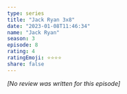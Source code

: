 ```yaml
---
type: series
title: "Jack Ryan 3x8"
date: "2023-01-08T11:46:34"
name: "Jack Ryan"
season: 3
episode: 8
rating: 4
ratingEmoji: ⭐️⭐️⭐️⭐️
share: false
---
```


*[No review was written for this episode]*
